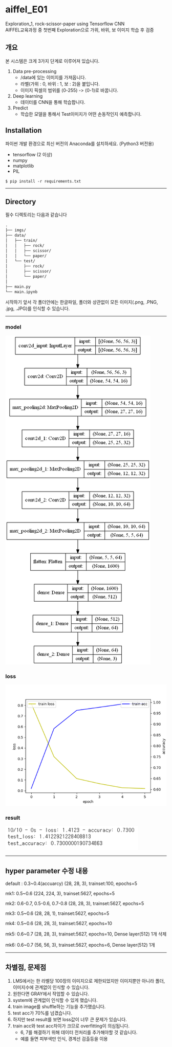# aiffel_E01
Exploration_1, rock-scissor-paper using Tensorflow CNN    
AIFFEL교육과정 중 첫번째 Exploration으로 가위, 바위, 보 이미지 학습 후 검증

## 개요
본 시스템은 크게 3가지 단계로 이루어져 있습니다.
1. Data pre-processing
    - /data에 있는 이미지를 가져옵니다.
    - 라벨(가위 : 0, 바위 : 1, 보 : 2)을 붙입니다.
    - 이미지 픽셀의 범위를 (0-255) -> (0-1)로 바꿉니다.
2. Deep learning
    - 데이터를 CNN을 통해 학습합니다.
3. Predict
    - 학습한 모델을 통해서 Test이미지가 어떤 손동작인지 예측합니다.

## Installation
파이썬 개발 환경으로 최신 버전의 Anaconda를 설치하세요. (Python3 버전용)
* tensorflow (2 이상)
* numpy
* matplotlib
* PIL

```
$ pip install -r requirements.txt
```

------------
## Directory
필수 디렉토리는 다음과 같습니다
```
.
├── imgs/
├── data/
│   ├── train/
│   │   ├── rock/
│   │   ├── scissor/
│   │   └── paper/
│   └── test/
│       ├── rock/
│       ├── scissor/
│       └── paper/
│
├── main.py
└── main.ipynb
```
시작하기 앞서 각 폴더안에는 한글파일, 폴더와 상관없이 모든 이미지(.png, .PNG, .jpg, .JPG)를 인식할 수 있습니다.

------------
### model

![model](./imgs/model.png)

### loss

![loss](./imgs/loss.png)

### result

![result](./imgs/result.PNG)

------------
## hyper parameter 수정 내용
default : 0.3~0.4(accuarcy)
(28, 28, 3), trainset:100, epochs=5

mk1: 0.5~0.6
(224, 224, 3), trainset:5627, epochs=5

mk2: 0.6-0.7, 0.5-0.6, 0.7-0.8
(28, 28, 3), trainset:5627, epochs=5

mk3: 0.5~0.6
(28, 28, 1), trainset:5627, epochs=5

mk4: 0.5~0.6
(28, 28, 3), trainset:5627, epochs=10

mk5: 0.6~0.7
(28, 28, 3), trainset:5627, epochs=10, Dense layer(512) 1개 삭제

mk6: 0.6~0.7
(56, 56, 3), trainset:5627, epochs=6, Dense layer(512) 1개 

------------
## 차별점, 문제점
1. LMS에서는 한 라벨당 100장의 이미지으로 제한되었지만 이미지뿐만 아니라 폴더, 이미지수에 관계없이 인식할 수 있습니다.
2. 원한다면 GRAY에서 작업할 수 있습니다.
3. system에 관계없이 인식할 수 있게 했습니다.
4. train image를 shuffle하는 기능을 추가했습니다.
5. test acc가 70%를 넘겼습니다.
6. 하지만 test result를 보면 loss값이 너무 큰 문제가 있습니다.
7. train acc와 test acc차이가 크므로 overfitting이 의심됩니다.
    - 6, 7를 해결하기 위해 데이터 전처리를 추가해야할 것 같습니다. 
    - 예를 들면 피부색만 인식, 경계선 검출등을 이용

